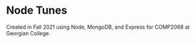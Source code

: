 <h1>Node Tunes</h1>
<p>Created in Fall 2021 using Node, MongoDB, and Express for COMP2068 at Georgian College.</p>